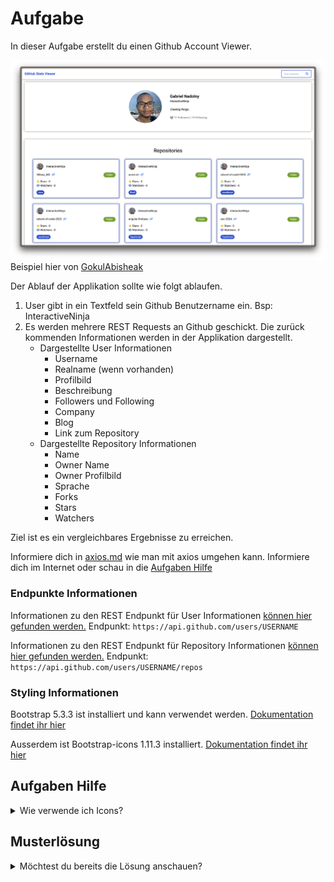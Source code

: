 # Aufgabe

In dieser Aufgabe erstellt du einen Github Account Viewer.

![img.png](./src/assets/example.png)
Beispiel hier von [GokulAbisheak](https://github.com/GokulAbisheak/github-stats-viewer?tab=readme-ov-file)

Der Ablauf der Applikation sollte wie folgt ablaufen.

1. User gibt in ein Textfeld sein Github Benutzername ein. Bsp: InteractiveNinja
2. Es werden mehrere REST Requests an Github geschickt. Die zurück kommenden Informationen werden in der Applikation dargestellt. 
   - Dargestellte User Informationen
     - Username
     - Realname (wenn vorhanden)
     - Profilbild
     - Beschreibung
     - Followers und Following
     - Company
     - Blog
     - Link zum Repository
   - Dargestellte Repository Informationen
     - Name
     - Owner Name
     - Owner Profilbild
     - Sprache
     - Forks
     - Stars
     - Watchers

Ziel ist es ein vergleichbares Ergebnisse zu erreichen.

Informiere dich in [axios.md](../../02-additional/axios.md) wie man mit axios umgehen kann.
Informiere dich im Internet oder schau in die [Aufgaben Hilfe](#aufgaben-hilfe)

### Endpunkte Informationen
Informationen zu den REST Endpunkt für User Informationen [können hier gefunden werden.](https://docs.github.com/en/rest/users/users?apiVersion=2022-11-28#get-a-user)
Endpunkt: `https://api.github.com/users/USERNAME`

Informationen zu den REST Endpunkt für Repository Informationen [können hier gefunden werden.](https://docs.github.com/en/rest/repos/repos?apiVersion=2022-11-28#list-repositories-for-a-user)
Endpunkt: `https://api.github.com/users/USERNAME/repos
`

### Styling Informationen
Bootstrap 5.3.3 ist installiert und kann verwendet werden. [Dokumentation findet ihr hier](https://getbootstrap.com/docs/5.3/getting-started/introduction/)

Ausserdem ist Bootstrap-icons 1.11.3 installiert. [Dokumentation findet ihr hier](https://icons.getbootstrap.com/)

## Aufgaben Hilfe

<details>
  <summary>Wie verwende ich Icons?</summary>

Icons können wie diese cone [hier beschrieben folgende verwendet werden](https://icons.getbootstrap.com/icons/cone-striped/)
```tsx
<i class="bi bi-cone-striped"></i>
```
</details>

## Musterlösung

<details>
  <summary>Möchtest du bereits die Lösung anschauen?</summary>

Noch WIP ;)

</details>
